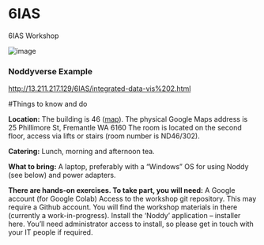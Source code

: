 # 6IAS
 6IAS Workshop


![image](https://github.com/Loop3D/6IAS/assets/7147085/ed445d7c-cc9a-4e2b-a614-427cd91c9a6f)

### Noddyverse Example   
http://13.211.217.129/6IAS/integrated-data-vis%202.html

#Things to know and do

**Location:**
The building is 46 ([map](https://github.com/Loop3D/6IAS/blob/main/NotreDame_Campus%20Map_FREMANTLE%202023_R1.pdf)). The physical Google Maps address is 25 Phillimore St, Fremantle WA 6160
The room is located on the second floor, access via lifts or stairs (room number is ND46/302).
 
**Catering:**
Lunch, morning and afternoon tea.
 
**What to bring:**
A laptop, preferably with a “Windows” OS for using Noddy (see below) and power adapters.
 
**There are hands-on exercises. To take part, you will need:**
A Google account (for Google Colab)
Access to the workshop git repository. This may require a Github account. You will find the workshop materials in there (currently a work-in-progress).
Install the ‘Noddy’ application – installer here. You’ll need administrator access to install, so please get in touch with your IT people if required.
